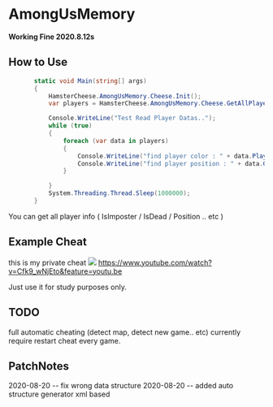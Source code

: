 # AmongUsMemory

**Working Fine 2020.8.12s**

## How to Use
 
 ```cs
        static void Main(string[] args)
        {
            HamsterCheese.AmongUsMemory.Cheese.Init();
            var players = HamsterCheese.AmongUsMemory.Cheese.GetAllPlayers();

            Console.WriteLine("Test Read Player Datas..");
            while (true)
            {
                foreach (var data in players)
                {
                    Console.WriteLine("find player color : " + data.PlayerInfo.Value.ColorId);
                    Console.WriteLine("find player position : " + data.GetSyncPosition().x + "," + data.GetSyncPosition().y);
                }

            }
            System.Threading.Thread.Sleep(1000000);
        }
 ```

You can get all player info ( IsImposter / IsDead / Position .. etc )

## Example Cheat

 this is my private cheat
 ![](https://github.com/shlifedev/AmongUsPublic/blob/master/Example.PNG) 
 https://www.youtube.com/watch?v=Cfk9_wNjEto&feature=youtu.be
 
 
Just use it for study purposes only.


## TODO

 full automatic cheating (detect map, detect new game.. etc)
 currently require restart cheat every game.
 
## PatchNotes

 2020-08-20 -- fix wrong data structure
 2020-08-20 -- added auto structure generator xml based
